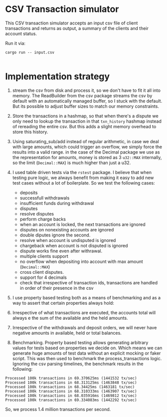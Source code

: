 # CSV Transaction simulator

This CSV transaction simulator accepts an input csv file of client transactions and returns as output, a summary of the clients and their account status.

Run it via:

```
cargo run -- input.csv


```

# Implementation strategy

1. stream the csv from disk and process it, so we don't have to fit it all into memory.
   The ReadBuilder from the csv package streams the csv by default with an automatically managed buffer, so I stuck with the default. But its possible to adjust buffer sizes to match our memory constraints.
2. Store the transactions in a hashmap, so that when there's a dispute we only need to lookup the transaction in that `txn_history` hashmap instead of rereading the entire csv. But this adds a slight memory overhead to store this history.
3. Using saturating_sub/add instead of regular arithmetic, in case we deal with large amounts, which could trigger an overflow, we simply force the results into a valid range. in the case of the Decimal package we use as the representation for amounts, money is stored as 3 `u32::MAX` internally, so the limit (`Decimal::MAX`) is much higher than just a u32.
4. I used table driven tests via the `rstest` package. I believe that when testing pure logic, we always benefit from making it easy to add new test cases without a lot of boilerplate. So we test the following cases:

   - deposits
   - successfull withdrawals
   - insufficient funds during withdrawal
   - disputes
   - resolve disputes
   - perform charge backs
   - when an account is locked, the next transactions are ignored
   - disputes on nonexisting accounts are ignored
   - double diputes ignore the second.
   - resolve when account is undisputed is ignored
   - chargeback when account is not disputed is ignored
   - dispute works fine even after withrawal.
   - multiple clients support
   - no overflow when depositing into account with max amount (`Decimal::MAX`)
   - cross client disputes.
   - support for 4 decimals
   - check that irrespective of transaction ids, transactions are handled in order of their presence in the csv

5. I use property based testing both as a means of benchmarking and as a way to assert that certain properties always hold:
6. Irrespective of what transactions are executed, the accounts total will always e the sum of the available and the held amounts.
7. Irrespective of the withdrawals and deposit orders, we will never have negative amounts in available, held or total balances.
8. Benchmarking. Property based testing allows generating arbitrary values for tests based on properties we decide on. Which means we can generate huge amounts of test data without an explicit mocking or faker script. This was then used to benchmark the process_transactions logic. Ignoring the csv parsing timelines, the benchmark results in the following:

```
Processed 100k transactions in 69.370625ms (1441532 tx/sec)
Processed 100k transactions in 68.313125ms (1463848 tx/sec)
Processed 100k transactions in 68.34425ms (1463181 tx/sec)
Processed 100k transactions in 68.310333ms (1463907 tx/sec)
Processed 100k transactions in 68.035916ms (1469812 tx/sec)
Processed 100k transactions in 69.334083ms (1442292 tx/sec)
```

So, we process 1.4 million transactions per second.
